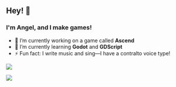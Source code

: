 ## Hey! 👋
### I'm **Angel**, and I make games!

- 🔭 I’m currently working on a game called **Ascend**
- 🌱 I’m currently learning **Godot** and **GDScript**
- ⚡ Fun fact: I write music and sing—I have a contralto voice type!


![](https://github-readme-stats-phi-one-25.vercel.app/api/top-langs?username=weightedangelcube&layout=compact&bg_color=000000&hide_border=true&card_width=600)

![](https://lastfm-recently-played.vercel.app/api?user=angelcube__&count=2&bg_color=000000&width=600)
